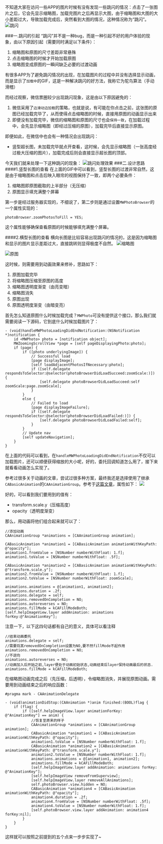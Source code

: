 不知道大家在访问一些APP的图片时候有没有发现一些跳闪的情况：点击了一张图片之后，它会先显示缩略图，加载完图片之后再显示大图，由于缩略图和大图的大小差距过大，导致加载完成后，突然看到大图的情况，这种情况称为“跳闪”。
![跳闪](https://upload-images.jianshu.io/upload_images/8407639-63c331514a2b5f6c.gif?imageMogr2/auto-orient/strip)

###一.跳闪的引起
“跳闪”并不是一种bug，而是一种引起不好的用户体验的现象，由以下原因引起（需要同时满足以下条件）：

1.  缩略图和原图的尺寸差距非常悬殊
2.  点击缩略图的时候才开始加载原图
3.  缩略图变成原图的一瞬间缺乏必要的过渡动画

有很多APP为了避免跳闪情况的出现，在加载图片的过程中并没有选择显示动画，而是显示了`加载中`的GIF，这是一种解决跳闪的好方法，我称它为鸵鸟算法（手动滑稽）

而经过观察，微信票圈较少出现跳闪现象，这是由以下原因避免的：

1. 微信采用了`边滑动边加载`的策略，也就是说，有可能在你点击之前，这张图的原图已经加载完毕了，从而使得点击缩略图的时候，直接用原图的动画显示出来
2. 即便没有加载完毕，微信的缩略图和原图的尺寸也会`保持一致`，在加载过程中，会先显示缩略图（即经过压缩的原图），加载完毕后直接显示原图。

即便如此，在微信中也会有一种情况会出现跳闪：
- 竖型超长图，未加载完毕就点开查看，这时候，会先显示缩略图（一张高度经过极大压缩的图片），加载完成后则会直接显示超长图的顶部。

今天我们就来处理一下这种跳闪的现象：
![跳闪处理效果](https://upload-images.jianshu.io/upload_images/8407639-1f23989b4c4e687e.gif?imageMogr2/auto-orient/strip)
###二.设计思路
####1.竖型长图的查看
在上面的GIF中可以看到，竖型长图的过渡非常自然，这是由于缩略图和点击后映入眼帘的视图保持了一致，即两个必要条件：
1. 缩略图即原图截取的上半部分（无压缩）
2. 原图显示填充满整个屏幕

第一步是经过服务器实现的，不细说了，第二步则是通过设置`MWPhotoBrowser`的一个属性实现的：
```
photoBrowser.zoomPhotosToFill = YES;
```
这个属性能够确保查看原图的时候能够填充满整个屏幕。

####2.横型长图的查看
横向长图是比较容易出现跳闪的情况的，这是因为缩略图和显示的图片显示差距过大，直接跳转则显得极度不自然。
![缩略图](https://upload-images.jianshu.io/upload_images/8407639-ca27e602215ad8f8.png?imageMogr2/auto-orient/strip%7CimageView2/2/w/1240)

![原图](https://upload-images.jianshu.io/upload_images/8407639-8e2c385dcf14101f.png?imageMogr2/auto-orient/strip%7CimageView2/2/w/1240)

这时候，则需要用到动画效果来修补，思路如下：
1. 原图加载完毕
2. 将缩略图压缩至原图的高度
3. 缩略图透明度渐变（由亮变暗）
4. 缩略图消失
5. 原图出现
6. 原图透明度渐变（由暗变亮）

首先怎么知道原图什么时候加载完成？`MWPhoto`可没有提供这个接口，那么我们就需要阅读一下源码，它到底什么时候加载图片了：
```
- (void)handleMWPhotoLoadingDidEndNotification:(NSNotification *)notification {
    id <MWPhoto> photo = [notification object];
    MWZoomingScrollView *page = [self pageDisplayingPhoto:photo];
    if (page) {
        if ([photo underlyingImage]) {
            // Successful load
            [page displayImage];
            [self loadAdjacentPhotosIfNecessary:photo];
            if ([self.delegate respondsToSelector:@selector(photoBrowserDidLoadSucceed:zoomScale:)]) {
                [self.delegate photoBrowserDidLoadSucceed:self zoomScale:page.zoomScale];
            }
        }
        else {
            // Failed to load
            [page displayImageFailure];
            if ([self.delegate respondsToSelector:@selector(photoBrowserDidLoadFailed:)]) {
                [self.delegate photoBrowserDidLoadFailed:self];
            }
        }
        // Update nav
        [self updateNavigation];
    }
}
```
在上面的代码可以看到，在`handleMWPhotoLoadingDidEndNotification`不仅可以加载图片，还可以顺便获得缩放的大小呢，好的，委托回调知道怎么用了，接下来就看看动画怎么实现了。

参考过很多关于动画的文章，尝试过很多种方案，最终我还是选择使用了继承`CABasicAnimation`的`CAAnimationGroup`。参考于[这篇文章](https://www.jianshu.com/p/02c341c748f9)，属性如下：
![](https://upload-images.jianshu.io/upload_images/8407639-d5547852434ee4f3.png?imageMogr2/auto-orient/strip%7CimageView2/2/w/1240)

好的，可以看到我们要用到的值有：
- transform.scale.y（压缩高度）
- opacity（透明度渐变）

那么，用动画将他们组合起来就可以了：
```
//添加动画
CAAnimationGroup *animations = [CAAnimationGroup animation];

CABasicAnimation *animation1 = [CABasicAnimation animationWithKeyPath: @"opacity"];
animation1.fromValue = [NSNumber numberWithFloat: 1.f];
animation1.toValue = [NSNumber numberWithFloat: .5f];

CABasicAnimation *animation2 = [CABasicAnimation animationWithKeyPath: @"transform.scale.y"];
animation2.fromValue = [NSNumber numberWithFloat: 1.f];
animation2.toValue = [NSNumber numberWithFloat: zoomScale];

animations.animations = @[animation1, animation2];
animations.duration = .2f;
animations.delegate = self;
animations.removedOnCompletion = NO;
animations.autoreverses = NO;
animations.fillMode = kCAFillModeBoth;
[self.helpImageView.layer addAnimation: animations forKey:@"AnimationKey"];
```
注意一下，以下这四句话都有自己的意义，具体可以看注释
```
//结束动画委托
animations.delegate = self;
//需要将其removedOnCompletion设置为NO,要不然fillMode不起作用
animations.removedOnCompletion = NO;
//不逆向
animations.autoreverses = NO;
//动画加入后开始之前,layer便处于动画初始状态,动画结束后layer保持动画最后的状态.
animations.fillMode = kCAFillModeBoth;
```
在缩略图动画完成之后（先压缩，后透明），令缩略图消失，并展现原图动画。需要用到动画结束之后的响应函数：
```
#pragma mark - CAAnimationDelegate

- (void)animationDidStop:(CAAnimation *)anim finished:(BOOL)flag {
    if (flag) {
        if ([self.helpImageView.layer animationForKey: @"AnimationKey"] == anim) {
            //恢复至原来的样子
            CAAnimationGroup *animations = [CAAnimationGroup animation];
            CABasicAnimation *animation1 = [CABasicAnimation animationWithKeyPath: @"opacity"];
            animation1.toValue = [NSNumber numberWithFloat: 1.f];
            CABasicAnimation *animation2 = [CABasicAnimation animationWithKeyPath: @"transform.scale.y"];
            animation2.toValue = [NSNumber numberWithFloat: 1.f];
            animations.animations = @[animation1, animation2];
            animations.fillMode = kCAFillModeBoth;
            [self.helpImageView.layer addAnimation: animations forKey: @"AnimationKey"];
            [self.helpImageView removeFromSuperview];
            [self.helpImageView.layer removeAllAnimations];
            self.photoBrowser.view.hidden = NO;
            CABasicAnimation *animation4 = [CABasicAnimation animationWithKeyPath: @"opacity"];
            animation4.duration = .2f;
            animation4.fromValue = [NSNumber numberWithFloat: .5f];
            animation4.toValue = [NSNumber numberWithFloat: 1.f];
            [self.photoBrowser.view.layer addAnimation: animation4 forKey:nil];
        }
    }
}
```
这样就可以按照之前提到的五个点来一步步实现了~